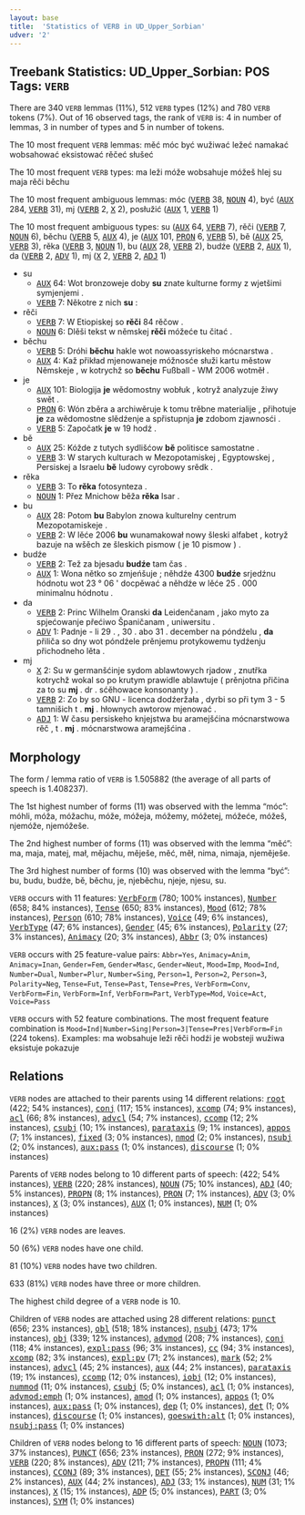 ```yaml
---
layout: base
title:  'Statistics of VERB in UD_Upper_Sorbian'
udver: '2'
---
```


## Treebank Statistics: UD_Upper_Sorbian: POS Tags: `VERB`

There are 340 `VERB` lemmas (11%), 512 `VERB` types (12%) and 780 `VERB` tokens (7%).
Out of 16 observed tags, the rank of `VERB` is: 4 in number of lemmas, 3 in number of types and 5 in number of tokens.

The 10 most frequent `VERB` lemmas: měć móc być wužiwać ležeć namakać wobsahować eksistować rěčeć słušeć

The 10 most frequent `VERB` types:  ma leži móže wobsahuje móžeš hlej su maja rěči běchu

The 10 most frequent ambiguous lemmas: móc (<tt><a href="hsb-pos-VERB.html">VERB</a></tt> 38, <tt><a href="hsb-pos-NOUN.html">NOUN</a></tt> 4), być (<tt><a href="hsb-pos-AUX.html">AUX</a></tt> 284, <tt><a href="hsb-pos-VERB.html">VERB</a></tt> 31), mj (<tt><a href="hsb-pos-VERB.html">VERB</a></tt> 2, <tt><a href="hsb-pos-X.html">X</a></tt> 2), posłužić (<tt><a href="hsb-pos-AUX.html">AUX</a></tt> 1, <tt><a href="hsb-pos-VERB.html">VERB</a></tt> 1)

The 10 most frequent ambiguous types:  su (<tt><a href="hsb-pos-AUX.html">AUX</a></tt> 64, <tt><a href="hsb-pos-VERB.html">VERB</a></tt> 7), rěči (<tt><a href="hsb-pos-VERB.html">VERB</a></tt> 7, <tt><a href="hsb-pos-NOUN.html">NOUN</a></tt> 6), běchu (<tt><a href="hsb-pos-VERB.html">VERB</a></tt> 5, <tt><a href="hsb-pos-AUX.html">AUX</a></tt> 4), je (<tt><a href="hsb-pos-AUX.html">AUX</a></tt> 101, <tt><a href="hsb-pos-PRON.html">PRON</a></tt> 6, <tt><a href="hsb-pos-VERB.html">VERB</a></tt> 5), bě (<tt><a href="hsb-pos-AUX.html">AUX</a></tt> 25, <tt><a href="hsb-pos-VERB.html">VERB</a></tt> 3), rěka (<tt><a href="hsb-pos-VERB.html">VERB</a></tt> 3, <tt><a href="hsb-pos-NOUN.html">NOUN</a></tt> 1), bu (<tt><a href="hsb-pos-AUX.html">AUX</a></tt> 28, <tt><a href="hsb-pos-VERB.html">VERB</a></tt> 2), budźe (<tt><a href="hsb-pos-VERB.html">VERB</a></tt> 2, <tt><a href="hsb-pos-AUX.html">AUX</a></tt> 1), da (<tt><a href="hsb-pos-VERB.html">VERB</a></tt> 2, <tt><a href="hsb-pos-ADV.html">ADV</a></tt> 1), mj (<tt><a href="hsb-pos-X.html">X</a></tt> 2, <tt><a href="hsb-pos-VERB.html">VERB</a></tt> 2, <tt><a href="hsb-pos-ADJ.html">ADJ</a></tt> 1)


* su
  * <tt><a href="hsb-pos-AUX.html">AUX</a></tt> 64: Wot bronzoweje doby <b>su</b> znate kulturne formy z wjetšimi symjenjemi .
  * <tt><a href="hsb-pos-VERB.html">VERB</a></tt> 7: Někotre z nich <b>su</b> :
* rěči
  * <tt><a href="hsb-pos-VERB.html">VERB</a></tt> 7: W Etiopiskej so <b>rěči</b> 84 rěčow .
  * <tt><a href="hsb-pos-NOUN.html">NOUN</a></tt> 6: Dlěši tekst w němskej <b>rěči</b> móžeće tu čitać .
* běchu
  * <tt><a href="hsb-pos-VERB.html">VERB</a></tt> 5: Dróhi <b>běchu</b> hakle wot nowoassyriskeho mócnarstwa .
  * <tt><a href="hsb-pos-AUX.html">AUX</a></tt> 4: Kaž přikład mjenowaneje móžnosće słuži kartu městow Němskeje , w kotrychž so <b>běchu</b> Fußball - WM 2006 wotměł .
* je
  * <tt><a href="hsb-pos-AUX.html">AUX</a></tt> 101: Biologija <b>je</b> wědomostny wobłuk , kotryž analyzuje žiwy swět .
  * <tt><a href="hsb-pos-PRON.html">PRON</a></tt> 6: Wón zběra a archiwěruje k tomu trěbne materialije , přihotuje <b>je</b> za wědomostne slědźenje a spřistupnja <b>je</b> zdobom zjawnosći .
  * <tt><a href="hsb-pos-VERB.html">VERB</a></tt> 5: Započatk <b>je</b> w 19 hodź .
* bě
  * <tt><a href="hsb-pos-AUX.html">AUX</a></tt> 25: Kóžde z tutych sydlišćow <b>bě</b> politisce samostatne .
  * <tt><a href="hsb-pos-VERB.html">VERB</a></tt> 3: W starych kulturach w Mezopotamiskej , Egyptowskej , Persiskej a Israelu <b>bě</b> ludowy cyrobowy srědk .
* rěka
  * <tt><a href="hsb-pos-VERB.html">VERB</a></tt> 3: To <b>rěka</b> fotosynteza .
  * <tt><a href="hsb-pos-NOUN.html">NOUN</a></tt> 1: Přez Mnichow běža <b>rěka</b> Isar .
* bu
  * <tt><a href="hsb-pos-AUX.html">AUX</a></tt> 28: Potom <b>bu</b> Babylon znowa kulturelny centrum Mezopotamiskeje .
  * <tt><a href="hsb-pos-VERB.html">VERB</a></tt> 2: W lěće 2006 <b>bu</b> wunamakował nowy šleski alfabet , kotryž bazuje na wšěch ze šleskich pismow ( je 10 pismow ) .
* budźe
  * <tt><a href="hsb-pos-VERB.html">VERB</a></tt> 2: Tež za bjesadu <b>budźe</b> tam čas .
  * <tt><a href="hsb-pos-AUX.html">AUX</a></tt> 1: Wona nětko so zmjeńšuje ; něhdźe 4300 <b>budźe</b> srjedźnu hódnotu wot 23 ° 06 ' docpěwać a něhdźe w lěće 25 . 000 minimalnu hódnotu .
* da
  * <tt><a href="hsb-pos-VERB.html">VERB</a></tt> 2: Princ Wilhelm Oranski <b>da</b> Leidenčanam , jako myto za spjećowanje přećiwo Španičanam , uniwersitu .
  * <tt><a href="hsb-pos-ADV.html">ADV</a></tt> 1: Padnje - li 29 . , 30 . abo 31 . december na póndźelu , <b>da</b> přiliča so dny wot póndźele prěnjemu protykowemu tydźenju přichodneho lěta .
* mj
  * <tt><a href="hsb-pos-X.html">X</a></tt> 2: Su w germanšćinje sydom ablawtowych rjadow , znutřka kotrychž wokal so po krutym prawidle ablawtuje ( prěnjotna přičina za to su <b>mj</b> . dr . sćěhowace konsonanty ) .
  * <tt><a href="hsb-pos-VERB.html">VERB</a></tt> 2: Zo by so GNU - licenca dodźeržała , dyrbi so při tym 3 - 5 tamnišich t . <b>mj</b> . hłownych awtorow mjenować .
  * <tt><a href="hsb-pos-ADJ.html">ADJ</a></tt> 1: W času persiskeho knjejstwa bu aramejšćina mócnarstwowa rěč , t . <b>mj</b> . mócnarstwowa aramejšćina .

## Morphology

The form / lemma ratio of `VERB` is 1.505882 (the average of all parts of speech is 1.408237).

The 1st highest number of forms (11) was observed with the lemma “móc”: móhli, móža, móžachu, móže, móžeja, móžemy, móžetej, móžeće, móžeš, njemóže, njemóžeše.

The 2nd highest number of forms (11) was observed with the lemma “měć”: ma, maja, matej, mał, mějachu, měješe, měć, měł, nima, nimaja, njeměješe.

The 3rd highest number of forms (10) was observed with the lemma “być”: bu, budu, budźe, bě, běchu, je, njeběchu, njeje, njesu, su.

`VERB` occurs with 11 features: <tt><a href="hsb-feat-VerbForm.html">VerbForm</a></tt> (780; 100% instances), <tt><a href="hsb-feat-Number.html">Number</a></tt> (658; 84% instances), <tt><a href="hsb-feat-Tense.html">Tense</a></tt> (650; 83% instances), <tt><a href="hsb-feat-Mood.html">Mood</a></tt> (612; 78% instances), <tt><a href="hsb-feat-Person.html">Person</a></tt> (610; 78% instances), <tt><a href="hsb-feat-Voice.html">Voice</a></tt> (49; 6% instances), <tt><a href="hsb-feat-VerbType.html">VerbType</a></tt> (47; 6% instances), <tt><a href="hsb-feat-Gender.html">Gender</a></tt> (45; 6% instances), <tt><a href="hsb-feat-Polarity.html">Polarity</a></tt> (27; 3% instances), <tt><a href="hsb-feat-Animacy.html">Animacy</a></tt> (20; 3% instances), <tt><a href="hsb-feat-Abbr.html">Abbr</a></tt> (3; 0% instances)

`VERB` occurs with 25 feature-value pairs: `Abbr=Yes`, `Animacy=Anim`, `Animacy=Inan`, `Gender=Fem`, `Gender=Masc`, `Gender=Neut`, `Mood=Imp`, `Mood=Ind`, `Number=Dual`, `Number=Plur`, `Number=Sing`, `Person=1`, `Person=2`, `Person=3`, `Polarity=Neg`, `Tense=Fut`, `Tense=Past`, `Tense=Pres`, `VerbForm=Conv`, `VerbForm=Fin`, `VerbForm=Inf`, `VerbForm=Part`, `VerbType=Mod`, `Voice=Act`, `Voice=Pass`

`VERB` occurs with 52 feature combinations.
The most frequent feature combination is `Mood=Ind|Number=Sing|Person=3|Tense=Pres|VerbForm=Fin` (224 tokens).
Examples: ma wobsahuje leži rěči hodźi je wobsteji wužiwa eksistuje pokazuje


## Relations

`VERB` nodes are attached to their parents using 14 different relations: <tt><a href="hsb-dep-root.html">root</a></tt> (422; 54% instances), <tt><a href="hsb-dep-conj.html">conj</a></tt> (117; 15% instances), <tt><a href="hsb-dep-xcomp.html">xcomp</a></tt> (74; 9% instances), <tt><a href="hsb-dep-acl.html">acl</a></tt> (66; 8% instances), <tt><a href="hsb-dep-advcl.html">advcl</a></tt> (54; 7% instances), <tt><a href="hsb-dep-ccomp.html">ccomp</a></tt> (12; 2% instances), <tt><a href="hsb-dep-csubj.html">csubj</a></tt> (10; 1% instances), <tt><a href="hsb-dep-parataxis.html">parataxis</a></tt> (9; 1% instances), <tt><a href="hsb-dep-appos.html">appos</a></tt> (7; 1% instances), <tt><a href="hsb-dep-fixed.html">fixed</a></tt> (3; 0% instances), <tt><a href="hsb-dep-nmod.html">nmod</a></tt> (2; 0% instances), <tt><a href="hsb-dep-nsubj.html">nsubj</a></tt> (2; 0% instances), <tt><a href="hsb-dep-aux-pass.html">aux:pass</a></tt> (1; 0% instances), <tt><a href="hsb-dep-discourse.html">discourse</a></tt> (1; 0% instances)

Parents of `VERB` nodes belong to 10 different parts of speech:  (422; 54% instances), <tt><a href="hsb-pos-VERB.html">VERB</a></tt> (220; 28% instances), <tt><a href="hsb-pos-NOUN.html">NOUN</a></tt> (75; 10% instances), <tt><a href="hsb-pos-ADJ.html">ADJ</a></tt> (40; 5% instances), <tt><a href="hsb-pos-PROPN.html">PROPN</a></tt> (8; 1% instances), <tt><a href="hsb-pos-PRON.html">PRON</a></tt> (7; 1% instances), <tt><a href="hsb-pos-ADV.html">ADV</a></tt> (3; 0% instances), <tt><a href="hsb-pos-X.html">X</a></tt> (3; 0% instances), <tt><a href="hsb-pos-AUX.html">AUX</a></tt> (1; 0% instances), <tt><a href="hsb-pos-NUM.html">NUM</a></tt> (1; 0% instances)

16 (2%) `VERB` nodes are leaves.

50 (6%) `VERB` nodes have one child.

81 (10%) `VERB` nodes have two children.

633 (81%) `VERB` nodes have three or more children.

The highest child degree of a `VERB` node is 10.

Children of `VERB` nodes are attached using 28 different relations: <tt><a href="hsb-dep-punct.html">punct</a></tt> (656; 23% instances), <tt><a href="hsb-dep-obl.html">obl</a></tt> (518; 18% instances), <tt><a href="hsb-dep-nsubj.html">nsubj</a></tt> (473; 17% instances), <tt><a href="hsb-dep-obj.html">obj</a></tt> (339; 12% instances), <tt><a href="hsb-dep-advmod.html">advmod</a></tt> (208; 7% instances), <tt><a href="hsb-dep-conj.html">conj</a></tt> (118; 4% instances), <tt><a href="hsb-dep-expl-pass.html">expl:pass</a></tt> (96; 3% instances), <tt><a href="hsb-dep-cc.html">cc</a></tt> (94; 3% instances), <tt><a href="hsb-dep-xcomp.html">xcomp</a></tt> (82; 3% instances), <tt><a href="hsb-dep-expl-pv.html">expl:pv</a></tt> (71; 2% instances), <tt><a href="hsb-dep-mark.html">mark</a></tt> (52; 2% instances), <tt><a href="hsb-dep-advcl.html">advcl</a></tt> (45; 2% instances), <tt><a href="hsb-dep-aux.html">aux</a></tt> (44; 2% instances), <tt><a href="hsb-dep-parataxis.html">parataxis</a></tt> (19; 1% instances), <tt><a href="hsb-dep-ccomp.html">ccomp</a></tt> (12; 0% instances), <tt><a href="hsb-dep-iobj.html">iobj</a></tt> (12; 0% instances), <tt><a href="hsb-dep-nummod.html">nummod</a></tt> (11; 0% instances), <tt><a href="hsb-dep-csubj.html">csubj</a></tt> (5; 0% instances), <tt><a href="hsb-dep-acl.html">acl</a></tt> (1; 0% instances), <tt><a href="hsb-dep-advmod-emph.html">advmod:emph</a></tt> (1; 0% instances), <tt><a href="hsb-dep-amod.html">amod</a></tt> (1; 0% instances), <tt><a href="hsb-dep-appos.html">appos</a></tt> (1; 0% instances), <tt><a href="hsb-dep-aux-pass.html">aux:pass</a></tt> (1; 0% instances), <tt><a href="hsb-dep-dep.html">dep</a></tt> (1; 0% instances), <tt><a href="hsb-dep-det.html">det</a></tt> (1; 0% instances), <tt><a href="hsb-dep-discourse.html">discourse</a></tt> (1; 0% instances), <tt><a href="hsb-dep-goeswith-alt.html">goeswith:alt</a></tt> (1; 0% instances), <tt><a href="hsb-dep-nsubj-pass.html">nsubj:pass</a></tt> (1; 0% instances)

Children of `VERB` nodes belong to 16 different parts of speech: <tt><a href="hsb-pos-NOUN.html">NOUN</a></tt> (1073; 37% instances), <tt><a href="hsb-pos-PUNCT.html">PUNCT</a></tt> (656; 23% instances), <tt><a href="hsb-pos-PRON.html">PRON</a></tt> (272; 9% instances), <tt><a href="hsb-pos-VERB.html">VERB</a></tt> (220; 8% instances), <tt><a href="hsb-pos-ADV.html">ADV</a></tt> (211; 7% instances), <tt><a href="hsb-pos-PROPN.html">PROPN</a></tt> (111; 4% instances), <tt><a href="hsb-pos-CCONJ.html">CCONJ</a></tt> (89; 3% instances), <tt><a href="hsb-pos-DET.html">DET</a></tt> (55; 2% instances), <tt><a href="hsb-pos-SCONJ.html">SCONJ</a></tt> (46; 2% instances), <tt><a href="hsb-pos-AUX.html">AUX</a></tt> (44; 2% instances), <tt><a href="hsb-pos-ADJ.html">ADJ</a></tt> (33; 1% instances), <tt><a href="hsb-pos-NUM.html">NUM</a></tt> (31; 1% instances), <tt><a href="hsb-pos-X.html">X</a></tt> (15; 1% instances), <tt><a href="hsb-pos-ADP.html">ADP</a></tt> (5; 0% instances), <tt><a href="hsb-pos-PART.html">PART</a></tt> (3; 0% instances), <tt><a href="hsb-pos-SYM.html">SYM</a></tt> (1; 0% instances)


